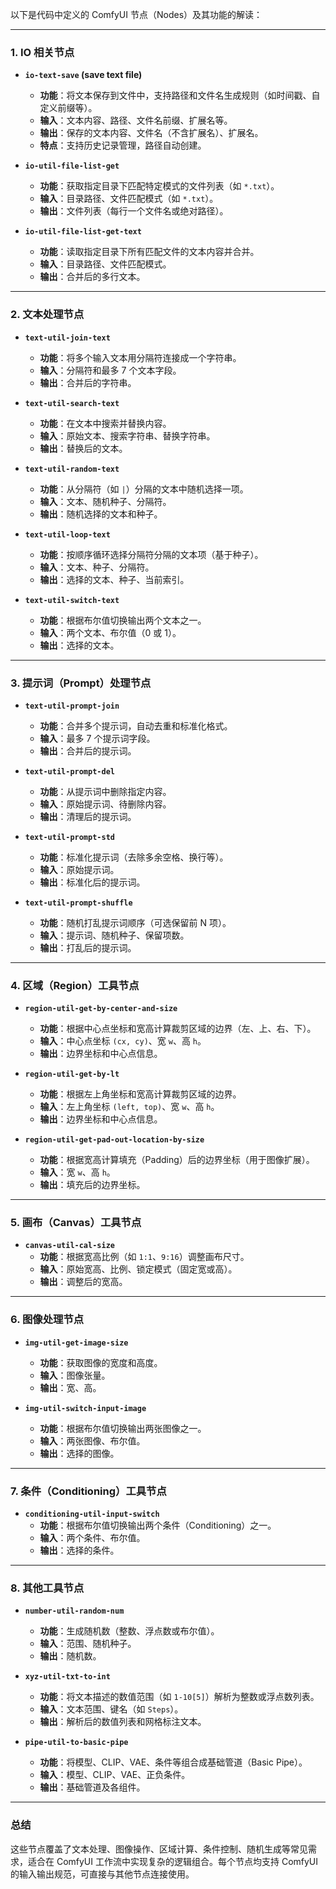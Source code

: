 以下是代码中定义的 ComfyUI 节点（Nodes）及其功能的解读：

---

### **1. IO 相关节点**
- **`io-text-save` (save text file)**  
  - **功能**：将文本保存到文件中，支持路径和文件名生成规则（如时间戳、自定义前缀等）。  
  - **输入**：文本内容、路径、文件名前缀、扩展名等。  
  - **输出**：保存的文本内容、文件名（不含扩展名）、扩展名。  
  - **特点**：支持历史记录管理，路径自动创建。

- **`io-util-file-list-get`**  
  - **功能**：获取指定目录下匹配特定模式的文件列表（如 `*.txt`）。  
  - **输入**：目录路径、文件匹配模式（如 `*.txt`）。  
  - **输出**：文件列表（每行一个文件名或绝对路径）。  

- **`io-util-file-list-get-text`**  
  - **功能**：读取指定目录下所有匹配文件的文本内容并合并。  
  - **输入**：目录路径、文件匹配模式。  
  - **输出**：合并后的多行文本。

---

### **2. 文本处理节点**
- **`text-util-join-text`**  
  - **功能**：将多个输入文本用分隔符连接成一个字符串。  
  - **输入**：分隔符和最多 7 个文本字段。  
  - **输出**：合并后的字符串。

- **`text-util-search-text`**  
  - **功能**：在文本中搜索并替换内容。  
  - **输入**：原始文本、搜索字符串、替换字符串。  
  - **输出**：替换后的文本。

- **`text-util-random-text`**  
  - **功能**：从分隔符（如 `|`）分隔的文本中随机选择一项。  
  - **输入**：文本、随机种子、分隔符。  
  - **输出**：随机选择的文本和种子。

- **`text-util-loop-text`**  
  - **功能**：按顺序循环选择分隔符分隔的文本项（基于种子）。  
  - **输入**：文本、种子、分隔符。  
  - **输出**：选择的文本、种子、当前索引。

- **`text-util-switch-text`**  
  - **功能**：根据布尔值切换输出两个文本之一。  
  - **输入**：两个文本、布尔值（0 或 1）。  
  - **输出**：选择的文本。

---

### **3. 提示词（Prompt）处理节点**
- **`text-util-prompt-join`**  
  - **功能**：合并多个提示词，自动去重和标准化格式。  
  - **输入**：最多 7 个提示词字段。  
  - **输出**：合并后的提示词。

- **`text-util-prompt-del`**  
  - **功能**：从提示词中删除指定内容。  
  - **输入**：原始提示词、待删除内容。  
  - **输出**：清理后的提示词。

- **`text-util-prompt-std`**  
  - **功能**：标准化提示词（去除多余空格、换行等）。  
  - **输入**：原始提示词。  
  - **输出**：标准化后的提示词。

- **`text-util-prompt-shuffle`**  
  - **功能**：随机打乱提示词顺序（可选保留前 N 项）。  
  - **输入**：提示词、随机种子、保留项数。  
  - **输出**：打乱后的提示词。

---

### **4. 区域（Region）工具节点**
- **`region-util-get-by-center-and-size`**  
  - **功能**：根据中心点坐标和宽高计算裁剪区域的边界（左、上、右、下）。  
  - **输入**：中心点坐标 `(cx, cy)`、宽 `w`、高 `h`。  
  - **输出**：边界坐标和中心点信息。

- **`region-util-get-by-lt`**  
  - **功能**：根据左上角坐标和宽高计算裁剪区域的边界。  
  - **输入**：左上角坐标 `(left, top)`、宽 `w`、高 `h`。  
  - **输出**：边界坐标和中心点信息。

- **`region-util-get-pad-out-location-by-size`**  
  - **功能**：根据宽高计算填充（Padding）后的边界坐标（用于图像扩展）。  
  - **输入**：宽 `w`、高 `h`。  
  - **输出**：填充后的边界坐标。

---

### **5. 画布（Canvas）工具节点**
- **`canvas-util-cal-size`**  
  - **功能**：根据宽高比例（如 `1:1`、`9:16`）调整画布尺寸。  
  - **输入**：原始宽高、比例、锁定模式（固定宽或高）。  
  - **输出**：调整后的宽高。

---

### **6. 图像处理节点**
- **`img-util-get-image-size`**  
  - **功能**：获取图像的宽度和高度。  
  - **输入**：图像张量。  
  - **输出**：宽、高。

- **`img-util-switch-input-image`**  
  - **功能**：根据布尔值切换输出两张图像之一。  
  - **输入**：两张图像、布尔值。  
  - **输出**：选择的图像。

---

### **7. 条件（Conditioning）工具节点**
- **`conditioning-util-input-switch`**  
  - **功能**：根据布尔值切换输出两个条件（Conditioning）之一。  
  - **输入**：两个条件、布尔值。  
  - **输出**：选择的条件。

---

### **8. 其他工具节点**
- **`number-util-random-num`**  
  - **功能**：生成随机数（整数、浮点数或布尔值）。  
  - **输入**：范围、随机种子。  
  - **输出**：随机数。

- **`xyz-util-txt-to-int`**  
  - **功能**：将文本描述的数值范围（如 `1-10[5]`）解析为整数或浮点数列表。  
  - **输入**：文本范围、键名（如 `Steps`）。  
  - **输出**：解析后的数值列表和网格标注文本。

- **`pipe-util-to-basic-pipe`**  
  - **功能**：将模型、CLIP、VAE、条件等组合成基础管道（Basic Pipe）。  
  - **输入**：模型、CLIP、VAE、正负条件。  
  - **输出**：基础管道及各组件。

---

### **总结**
这些节点覆盖了文本处理、图像操作、区域计算、条件控制、随机生成等常见需求，适合在 ComfyUI 工作流中实现复杂的逻辑组合。每个节点均支持 ComfyUI 的输入输出规范，可直接与其他节点连接使用。